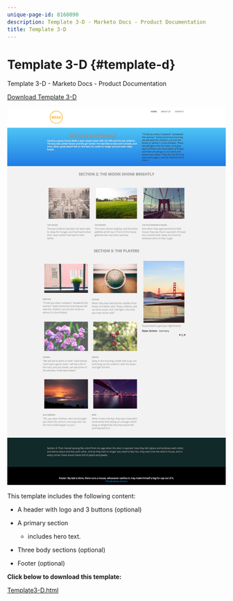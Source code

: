 ```yaml
---
unique-page-id: 8160090
description: Template 3-D - Marketo Docs - Product Documentation
title: Template 3-D
---
```


# Template 3-D {#template-d}

Template 3-D - Marketo Docs - Product Documentation

[Download Template 3-D](http://docs.marketo.com/download/attachments/8160090/template3-d.html?version=1&modificationdate=1434390935000&api=v2)

![](assets/image2015-6-15-11-3a29-3a7.png)

This template includes the following content:

* A header with logo and 3 buttons (optional)
* A primary section

    * includes hero text.

* Three body sections (optional)
* Footer (optional)

**Click below to download this template:**

[Template3-D.html](http://docs.marketo.com/download/attachments/8160090/template3-d.html?version=1&modificationdate=1434390935000&api=v2)
